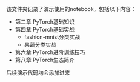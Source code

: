 该文件夹记录了演示使用的notebook，包括以下内容：
- 第二章 PyTorch基础知识
- 第四章 PyTorch基础实战
  - fashion-mnist分类实战
  - 果蔬分类实战
- 第六章 PyTorch进阶训练技巧
- 第八章 PyTorch生态简介

后续演示代码均会添加进来

